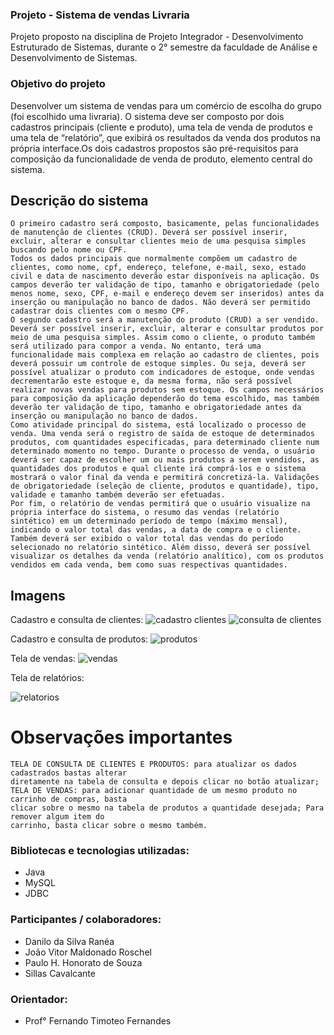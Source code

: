### Projeto - Sistema de vendas Livraria
Projeto proposto na disciplina de Projeto Integrador - Desenvolvimento Estruturado de Sistemas, 
durante o 2° semestre da faculdade de Análise e Desenvolvimento de Sistemas.


### Objetivo do projeto
Desenvolver um sistema de vendas para um comércio de escolha do grupo (foi escolhido uma livraria).
O sistema deve ser composto por dois cadastros principais (cliente e produto), uma tela de venda 
de produtos e uma tela de “relatório”, que exibirá os resultados da venda dos produtos na própria 
interface.Os dois cadastros propostos são pré-requisitos para composição da funcionalidade de venda 
de produto, elemento central do sistema. 

## Descrição do sistema
	O primeiro cadastro será composto, basicamente, pelas funcionalidades de manutenção de clientes (CRUD). Deverá ser possível inserir, excluir, alterar e consultar clientes meio de uma pesquisa simples buscando pelo nome ou CPF.
	Todos os dados principais que normalmente compõem um cadastro de clientes, como nome, cpf, endereço, telefone, e-mail, sexo, estado civil e data de nascimento deverão estar disponíveis na aplicação. Os campos deverão ter validação de tipo, tamanho e obrigatoriedade (pelo menos nome, sexo, CPF, e-mail e endereço devem ser inseridos) antes da inserção ou manipulação no banco de dados. Não deverá ser permitido cadastrar dois clientes com o mesmo CPF.
	O segundo cadastro será a manutenção do produto (CRUD) a ser vendido. Deverá ser possível inserir, excluir, alterar e consultar produtos por meio de uma pesquisa simples. Assim como o cliente, o produto também será utilizado para compor a venda. No entanto, terá uma funcionalidade mais complexa em relação ao cadastro de clientes, pois deverá possuir um controle de estoque simples. Ou seja, deverá ser possível atualizar o produto com indicadores de estoque, onde vendas decrementarão este estoque e, da mesma forma, não será possível realizar novas vendas para produtos sem estoque. Os campos necessários para composição da aplicação dependerão do tema escolhido, mas também deverão ter validação de tipo, tamanho e obrigatoriedade antes da inserção ou manipulação no banco de dados.
	Como atividade principal do sistema, está localizado o processo de venda. Uma venda será o registro de saída de estoque de determinados produtos, com quantidades especificadas, para determinado cliente num determinado momento no tempo. Durante o processo de venda, o usuário deverá ser capaz de escolher um ou mais produtos a serem vendidos, as quantidades dos produtos e qual cliente irá comprá-los e o sistema mostrará o valor final da venda e permitirá concretizá-la. Validações de obrigatoriedade (seleção de cliente, produtos e quantidade), tipo, validade e tamanho também deverão ser efetuadas.
	Por fim, o relatório de vendas permitirá que o usuário visualize na própria interface do sistema, o resumo das vendas (relatório sintético) em um determinado período de tempo (máximo mensal), indicando o valor total das vendas, a data de compra e o cliente. Também deverá ser exibido o valor total das vendas do período selecionado no relatório sintético. Além disso, deverá ser possível visualizar os detalhes da venda (relatório analítico), com os produtos vendidos em cada venda, bem como suas respectivas quantidades.

## Imagens
Cadastro e consulta de clientes:
![cadastro clientes](https://i.imgur.com/xxN7epe.jpeg "cadastro clientes")
![consulta de clientes](https://i.imgur.com/vRFEG7x.jpg "consulta de clientes")

Cadastro e consulta de produtos:
![produtos](https://i.imgur.com/8CMvCvr.jpeg "produtos")

Tela de vendas:
![vendas](https://i.imgur.com/DVZeFTV.jpg "vendas")

Tela de relatórios:

![relatorios](https://i.imgur.com/vLkAjlz.jpg "relatorios")

# Observações importantes
	TELA DE CONSULTA DE CLIENTES E PRODUTOS: para atualizar os dados cadastrados bastas alterar 
	diretamente na tabela de consulta e depois clicar no botão atualizar;
	TELA DE VENDAS: para adicionar quantidade de um mesmo produto no carrinho de compras, basta 
	clicar sobre o mesmo na tabela de produtos a quantidade desejada; Para remover algum item do 
	carrinho, basta clicar sobre o mesmo também.

### Bibliotecas e tecnologias utilizadas:
- Java
- MySQL
- JDBC

### Participantes / colaboradores:
 - Danilo da Silva Ranéa
 - João Vitor Maldonado Roschel
 - Paulo H. Honorato de Souza
 - Sillas Cavalcante
 
### Orientador:
 - Prof° Fernando Timoteo Fernandes
